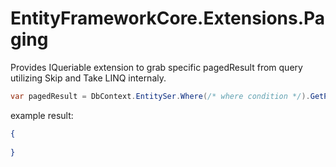 # EntityFrameworkCore.Extensions.Paging

Provides IQueriable extension to grab specific pagedResult from query utilizing Skip and Take LINQ internaly.

```cs
var pagedResult = DbContext.EntitySer.Where(/* where condition */).GetPaged(pageIndex, pageSize);
```

example result:
```json
{
 
}
```
